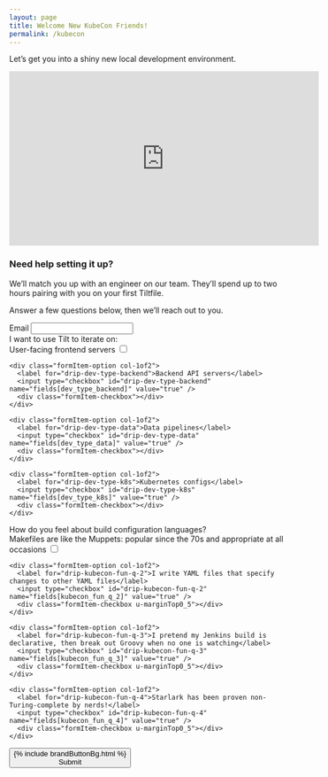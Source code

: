```yaml
---
layout: page
title: Welcome New KubeCon Friends!
permalink: /kubecon
---
```


Let’s get you into a shiny new local development environment.

<div class="block u-marginTop1 u-marginBottom2 u-padding16">
  <iframe class="u-boxShadow" width="560" height="315" src="https://www.youtube.com/embed/oSljj0zHd7U" frameborder="0" allow="accelerometer; encrypted-media; gyroscope; picture-in-picture" allowfullscreen></iframe>
</div>

<h3>Need help setting it up?</h3>

We’ll match you up with an engineer on our team. They’ll spend up to two hours pairing with you on your first Tiltfile.

Answer a few questions below, then we’ll reach out to you.

<form action="https://www.getdrip.com/forms/663206372/submissions" method="post" data-drip-embedded-form="663206372">

<div class="formItem u-marginTopUnit">
  <label for="drip-email">Email</label>
  <input type="email" id="drip-email" name="fields[email]" value="" />
</div>

<div class="formItem">
  <div class="formItem-label">I want to use Tilt to iterate on:</div>

  <div class="row">
    <div class="formItem-option col-1of2">
      <label for="drip-dev-type-frontend">User-facing frontend servers</label>
      <input type="checkbox" id="drip-dev-type-frontend" name="fields[dev_type_frontend]" value="true" />
      <div class="formItem-checkbox"></div>
    </div>

    <div class="formItem-option col-1of2">
      <label for="drip-dev-type-backend">Backend API servers</label>
      <input type="checkbox" id="drip-dev-type-backend" name="fields[dev_type_backend]" value="true" />
      <div class="formItem-checkbox"></div>
    </div>

    <div class="formItem-option col-1of2">
      <label for="drip-dev-type-data">Data pipelines</label>
      <input type="checkbox" id="drip-dev-type-data" name="fields[dev_type_data]" value="true" />
      <div class="formItem-checkbox"></div>
    </div>

    <div class="formItem-option col-1of2">
      <label for="drip-dev-type-k8s">Kubernetes configs</label>
      <input type="checkbox" id="drip-dev-type-k8s" name="fields[dev_type_k8s]" value="true" />
      <div class="formItem-checkbox"></div>
    </div>
  </div>
</div>

<div class="formItem">
  <div class="formItem-label">How do you feel about build configuration languages?</div>

  <div class="row">
    <div class="formItem-option col-1of2">
      <label for="drip-kubecon-fun-q-1">Makefiles are like the Muppets: popular since the 70s and appropriate at all occasions</label>
      <input type="checkbox" id="drip-kubecon-fun-q-1" name="fields[kubecon_fun_q_1]" value="true" />
      <div class="formItem-checkbox u-marginTop0_5"></div>
    </div>

    <div class="formItem-option col-1of2">
      <label for="drip-kubecon-fun-q-2">I write YAML files that specify changes to other YAML files</label>
      <input type="checkbox" id="drip-kubecon-fun-q-2" name="fields[kubecon_fun_q_2]" value="true" />
      <div class="formItem-checkbox u-marginTop0_5"></div>
    </div>

    <div class="formItem-option col-1of2">
      <label for="drip-kubecon-fun-q-3">I pretend my Jenkins build is declarative, then break out Groovy when no one is watching</label>
      <input type="checkbox" id="drip-kubecon-fun-q-3" name="fields[kubecon_fun_q_3]" value="true" />
      <div class="formItem-checkbox u-marginTop0_5"></div>
    </div>

    <div class="formItem-option col-1of2">
      <label for="drip-kubecon-fun-q-4">Starlark has been proven non-Turing-complete by nerds!</label>
      <input type="checkbox" id="drip-kubecon-fun-q-4" name="fields[kubecon_fun_q_4]" value="true" />
      <div class="formItem-checkbox u-marginTop0_5"></div>
    </div>
  </div>
</div>

<div style="display: none;" aria-hidden="true">
  <label for="website">Website</label><br />
  <input type="text" id="website" name="website" tabindex="-1" autocomplete="false" value="" />
</div>

<div class="u-marginBottom2_5">
  <button class="brandButton" type="submit" data-drip-attribute="sign-up-button">
    {% include brandButtonBg.html %}
    <div class="buttonLabel brandButton-text">
      Submit
    </div>
  </button>
</div>

</form>
